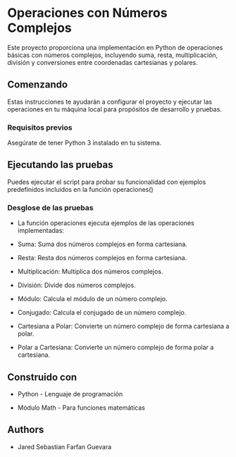 # Operaciones con Números Complejos

Este proyecto proporciona una implementación en Python de operaciones básicas con números complejos, incluyendo suma, resta, multiplicación, división y conversiones entre coordenadas cartesianas y polares.

## Comenzando

Estas instrucciones te ayudarán a configurar el proyecto y ejecutar las operaciones en tu máquina local para propósitos de desarrollo y pruebas.

### Requisitos previos

Asegúrate de tener Python 3 instalado en tu sistema.


## Ejecutando las pruebas

Puedes ejecutar el script para probar su funcionalidad con ejemplos predefinidos incluidos en la función operaciones()

### Desglose de las pruebas

* La función operaciones ejecuta ejemplos de las operaciones implementadas:

* Suma: Suma dos números complejos en forma cartesiana.

* Resta: Resta dos números complejos en forma cartesiana.

* Multiplicación: Multiplica dos números complejos.

* División: Divide dos números complejos.

* Módulo: Calcula el módulo de un número complejo.

* Conjugado: Calcula el conjugado de un número complejo.

* Cartesiana a Polar: Convierte un número complejo de forma cartesiana a polar.

* Polar a Cartesiana: Convierte un número complejo de forma polar a cartesiana.

## Construido con

* Python - Lenguaje de programación

* Módulo Math - Para funciones matemáticas

## Authors

* Jared Sebastian Farfan Guevara